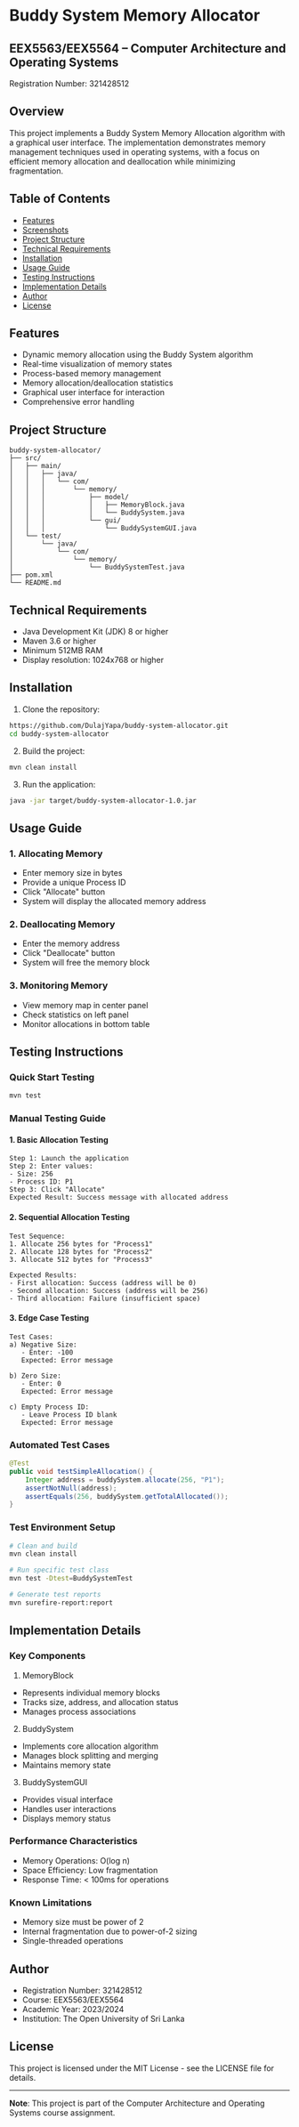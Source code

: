 # Buddy System Memory Allocator
## EEX5563/EEX5564 – Computer Architecture and Operating Systems
Registration Number: 321428512

## Overview
This project implements a Buddy System Memory Allocation algorithm with a graphical user interface. The implementation demonstrates memory management techniques used in operating systems, with a focus on efficient memory allocation and deallocation while minimizing fragmentation.

## Table of Contents
- [Features](#features)
- [Screenshots](#screenshots)
- [Project Structure](#project-structure)
- [Technical Requirements](#technical-requirements)
- [Installation](#installation)
- [Usage Guide](#usage-guide)
- [Testing Instructions](#testing-instructions)
- [Implementation Details](#implementation-details)
- [Author](#author)
- [License](#license)

## Features
- Dynamic memory allocation using the Buddy System algorithm
- Real-time visualization of memory states
- Process-based memory management
- Memory allocation/deallocation statistics
- Graphical user interface for interaction
- Comprehensive error handling

## Project Structure
```
buddy-system-allocator/
├── src/
│   ├── main/
│   │   ├── java/
│   │   │   └── com/
│   │   │       └── memory/
│   │   │           ├── model/
│   │   │           │   ├── MemoryBlock.java
│   │   │           │   └── BuddySystem.java
│   │   │           └── gui/
│   │   │               └── BuddySystemGUI.java
│   └── test/
│       └── java/
│           └── com/
│               └── memory/
│                   └── BuddySystemTest.java
├── pom.xml
└── README.md
```

## Technical Requirements
- Java Development Kit (JDK) 8 or higher
- Maven 3.6 or higher
- Minimum 512MB RAM
- Display resolution: 1024x768 or higher

## Installation
1. Clone the repository:
```bash
https://github.com/DulajYapa/buddy-system-allocator.git
cd buddy-system-allocator
```

2. Build the project:
```bash
mvn clean install
```

3. Run the application:
```bash
java -jar target/buddy-system-allocator-1.0.jar
```

## Usage Guide

### 1. Allocating Memory
- Enter memory size in bytes
- Provide a unique Process ID
- Click "Allocate" button
- System will display the allocated memory address

### 2. Deallocating Memory
- Enter the memory address
- Click "Deallocate" button
- System will free the memory block

### 3. Monitoring Memory
- View memory map in center panel
- Check statistics on left panel
- Monitor allocations in bottom table

## Testing Instructions

### Quick Start Testing
```bash
mvn test
```

### Manual Testing Guide

#### 1. Basic Allocation Testing
```
Step 1: Launch the application
Step 2: Enter values:
- Size: 256
- Process ID: P1
Step 3: Click "Allocate"
Expected Result: Success message with allocated address
```

#### 2. Sequential Allocation Testing
```
Test Sequence:
1. Allocate 256 bytes for "Process1"
2. Allocate 128 bytes for "Process2"
3. Allocate 512 bytes for "Process3"

Expected Results:
- First allocation: Success (address will be 0)
- Second allocation: Success (address will be 256)
- Third allocation: Failure (insufficient space)
```

#### 3. Edge Case Testing
```
Test Cases:
a) Negative Size:
   - Enter: -100
   Expected: Error message

b) Zero Size:
   - Enter: 0
   Expected: Error message

c) Empty Process ID:
   - Leave Process ID blank
   Expected: Error message
```

### Automated Test Cases
```java
@Test
public void testSimpleAllocation() {
    Integer address = buddySystem.allocate(256, "P1");
    assertNotNull(address);
    assertEquals(256, buddySystem.getTotalAllocated());
}
```

### Test Environment Setup
```bash
# Clean and build
mvn clean install

# Run specific test class
mvn test -Dtest=BuddySystemTest

# Generate test reports
mvn surefire-report:report
```

## Implementation Details

### Key Components

1. MemoryBlock
- Represents individual memory blocks
- Tracks size, address, and allocation status
- Manages process associations

2. BuddySystem
- Implements core allocation algorithm
- Manages block splitting and merging
- Maintains memory state

3. BuddySystemGUI
- Provides visual interface
- Handles user interactions
- Displays memory status

### Performance Characteristics
- Memory Operations: O(log n)
- Space Efficiency: Low fragmentation
- Response Time: < 100ms for operations

### Known Limitations
- Memory size must be power of 2
- Internal fragmentation due to power-of-2 sizing
- Single-threaded operations

## Author
- Registration Number: 321428512
- Course: EEX5563/EEX5564
- Academic Year: 2023/2024
- Institution: The Open University of Sri Lanka

## License
This project is licensed under the MIT License - see the LICENSE file for details.

---
**Note**: This project is part of the Computer Architecture and Operating Systems course assignment.
